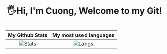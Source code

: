 <h1 align="center"> 
  🖐Hi, I'm Cuong, Welcome to my Git! <height="60"> 
</h1>
  
<div align="center">
<table>
  
| My Github Stats             | My most used languages |
:-:|:-:
[![Stats](https://github-readme-stats.vercel.app/api?username=cuongphamduc&show_icons=true&theme=radical&count_private=true&hide=issues,contribs)](https://github.com/cuongphamduc)|[![Langs](https://github-readme-stats.vercel.app/api/top-langs/?username=cuongphamduc&layout=compact&theme=radical&hide=c%2b%2b)](https://github.com/cuongphamduc)
</table>
  </div>
     

